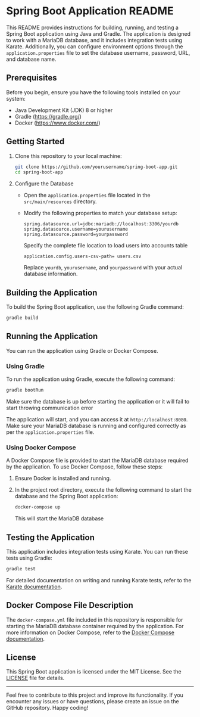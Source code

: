 # Spring Boot Application README

This README provides instructions for building, running, and testing a Spring Boot application using Java and Gradle. The application is designed to work with a MariaDB database, and it includes integration tests using Karate. Additionally, you can configure environment options through the `application.properties` file to set the database username, password, URL, and database name.

## Prerequisites

Before you begin, ensure you have the following tools installed on your system:

- Java Development Kit (JDK) 8 or higher
- Gradle (https://gradle.org/)
- Docker (https://www.docker.com/)

## Getting Started

1. Clone this repository to your local machine:

   ```bash
   git clone https://github.com/yourusername/spring-boot-app.git
   cd spring-boot-app
   ```

2. Configure the Database

    - Open the `application.properties` file located in the `src/main/resources` directory.
    - Modify the following properties to match your database setup:

      ```properties
      spring.datasource.url=jdbc:mariadb://localhost:3306/yourdb
      spring.datasource.username=yourusername
      spring.datasource.password=yourpassword

      ```
      Specify the complete file location to load users into accounts table
      ```properties
      application.config.users-csv-path= users.csv
      ```

      Replace `yourdb`, `yourusername`, and `yourpassword` with your actual database information.

## Building the Application

To build the Spring Boot application, use the following Gradle command:

```bash
gradle build
```

## Running the Application

You can run the application using Gradle or Docker Compose.

### Using Gradle

To run the application using Gradle, execute the following command:

```bash
gradle bootRun
```
Make sure the database is up before starting the application or it will fail to start throwing communication error

The application will start, and you can access it at `http://localhost:8080`. Make sure your MariaDB database is running and configured correctly as per the `application.properties` file.

### Using Docker Compose

A Docker Compose file is provided to start the MariaDB database required by the application. To use Docker Compose, follow these steps:

1. Ensure Docker is installed and running.

2. In the project root directory, execute the following command to start the database and the Spring Boot application:

   ```bash
   docker-compose up
   ```

   This will start the MariaDB database


## Testing the Application

This application includes integration tests using Karate. You can run these tests using Gradle:

```bash
gradle test
```

For detailed documentation on writing and running Karate tests, refer to the [Karate documentation](https://github.com/intuit/karate).

## Docker Compose File Description

The `docker-compose.yml` file included in this repository is responsible for starting the MariaDB database container required by the application. For more information on Docker Compose, refer to the [Docker Compose documentation](https://docs.docker.com/compose/).

## License

This Spring Boot application is licensed under the MIT License. See the [LICENSE](LICENSE) file for details.

---

Feel free to contribute to this project and improve its functionality. If you encounter any issues or have questions, please create an issue on the GitHub repository. Happy coding!